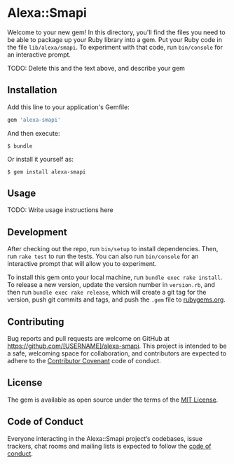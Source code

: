 # Alexa::Smapi

Welcome to your new gem! In this directory, you'll find the files you need to be able to package up your Ruby library into a gem. Put your Ruby code in the file `lib/alexa/smapi`. To experiment with that code, run `bin/console` for an interactive prompt.

TODO: Delete this and the text above, and describe your gem

## Installation

Add this line to your application's Gemfile:

```ruby
gem 'alexa-smapi'
```

And then execute:

    $ bundle

Or install it yourself as:

    $ gem install alexa-smapi

## Usage

TODO: Write usage instructions here

## Development

After checking out the repo, run `bin/setup` to install dependencies. Then, run `rake test` to run the tests. You can also run `bin/console` for an interactive prompt that will allow you to experiment.

To install this gem onto your local machine, run `bundle exec rake install`. To release a new version, update the version number in `version.rb`, and then run `bundle exec rake release`, which will create a git tag for the version, push git commits and tags, and push the `.gem` file to [rubygems.org](https://rubygems.org).

## Contributing

Bug reports and pull requests are welcome on GitHub at https://github.com/[USERNAME]/alexa-smapi. This project is intended to be a safe, welcoming space for collaboration, and contributors are expected to adhere to the [Contributor Covenant](http://contributor-covenant.org) code of conduct.

## License

The gem is available as open source under the terms of the [MIT License](https://opensource.org/licenses/MIT).

## Code of Conduct

Everyone interacting in the Alexa::Smapi project’s codebases, issue trackers, chat rooms and mailing lists is expected to follow the [code of conduct](https://github.com/[USERNAME]/alexa-smapi/blob/master/CODE_OF_CONDUCT.md).
